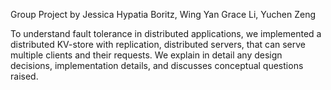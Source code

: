 Group Project by Jessica Hypatia Boritz, Wing Yan Grace Li, Yuchen Zeng

To understand fault tolerance in distributed applications, we implemented a distributed KV-store with replication, distributed servers, that can serve multiple clients and their requests. We explain in detail any design decisions, implementation details, and discusses conceptual questions raised.
